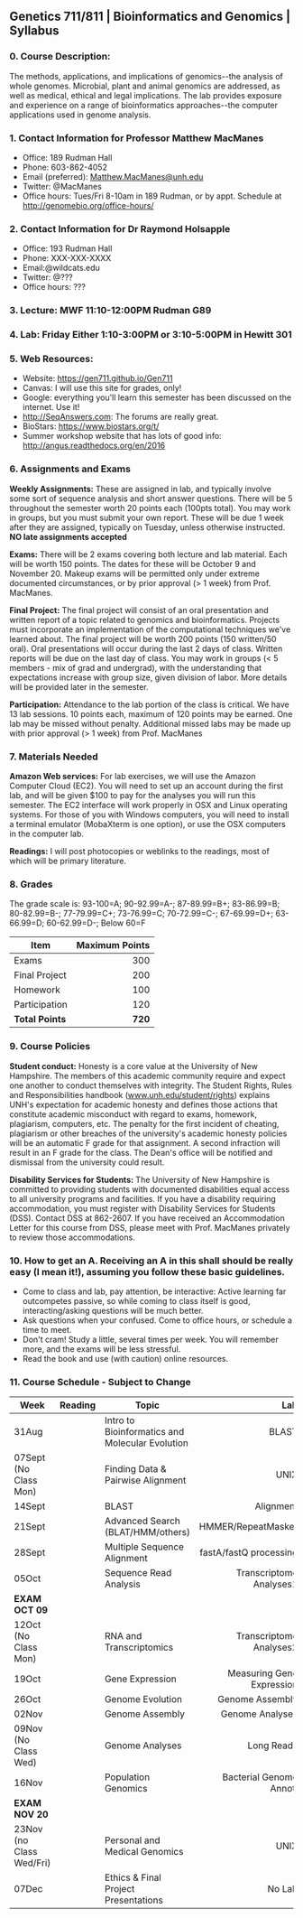 ## Genetics 711/811 | Bioinformatics and Genomics | Syllabus


### 0. Course Description:

The methods, applications, and implications of genomics--the analysis of whole genomes. Microbial, plant and animal genomics are addressed, as well as medical, ethical and legal implications. The lab provides exposure and experience on a range of bioinformatics approaches--the computer applications used in genome analysis.

### 1. Contact Information for Professor Matthew MacManes

- Office: 189 Rudman Hall
- Phone: 603-862-4052
- Email (preferred): Matthew.MacManes@unh.edu
- Twitter: @MacManes
- Office hours: Tues/Fri 8-10am in 189 Rudman, or by appt. Schedule at http://genomebio.org/office-hours/


### 2. Contact Information for Dr Raymond Holsapple

- Office: 193 Rudman Hall
- Phone: XXX-XXX-XXXX
- Email:@wildcats.edu
- Twitter: @???
- Office hours: ???


### 3. Lecture: MWF 11:10-12:00PM Rudman G89
### 4. Lab: Friday Either 1:10-3:00PM or 3:10-5:00PM in Hewitt 301
### 5. Web Resources:

- Website: https://gen711.github.io/Gen711
- Canvas: I will use this site for grades, only!
- Google: everything you'll learn this semester has been discussed on the internet. Use it!
- http://SeqAnswers.com: The forums are really great.
- BioStars: https://www.biostars.org/t/
- Summer workshop website that has lots of good info: http://angus.readthedocs.org/en/2016

### 6. Assignments and Exams

**Weekly Assignments:** These are assigned in lab, and typically involve some sort of sequence analysis and short answer questions. There will be 5 throughout the semester worth 20 points each (100pts total). You may work in groups, but you must submit your own report. These will be due 1 week after they are assigned, typically on Tuesday, unless otherwise instructed. **NO late assignments accepted**

**Exams:** There will be 2 exams covering both lecture and lab material. Each will be worth 150 points. The dates for these will be October 9 and November 20. Makeup exams will be permitted only under extreme documented circumstances, or by prior approval (> 1 week) from Prof. MacManes.

**Final Project:** The final project will consist of an oral presentation and written report of a topic related to genomics and bioinformatics. Projects must incorporate an implementation of the computational techniques we've learned about. The final project will be worth 200 points (150 written/50 oral). Oral presentations will occur during the last 2 days of class. Written reports will be due on the last day of class. You may work in groups (< 5 members - mix of grad and undergrad), with the understanding that expectations increase with group size, given division of labor. More details will be provided later in the semester.

**Participation:** Attendance to the lab portion of the class is critical. We have 13 lab sessions. 10 points each, maximum of 120 points may be earned. One lab may be missed without penalty. Additional missed labs may be made up with prior approval (> 1 week) from Prof. MacManes

### 7. Materials Needed

**Amazon Web services:** For lab exercises, we will use the Amazon Computer Cloud (EC2). You will need to set up an account during the first lab, and will be given $100 to pay for the analyses you will run this semester. The EC2 interface will work properly in OSX and Linux operating systems. For those of you with Windows computers, you will need to install a terminal emulator (MobaXterm is one option), or use the OSX computers in the computer lab.

**Readings:** I will post photocopies or weblinks to the readings, most of which will be primary literature.  


### 8. Grades

The grade scale is: 93-100=A; 90-92.99=A-; 87-89.99=B+; 83-86.99=B; 80-82.99=B-; 77-79.99=C+; 73-76.99=C; 70-72.99=C-; 67-69.99=D+; 63-66.99=D; 60-62.99=D-; Below 60=F

| Item           |Maximum Points
|-----|-----:|    
|Exams          |300
|Final Project  |200
|Homework       |100  
|Participation  |120  
|**Total Points**   |**720**

### 9. Course Policies

**Student conduct:** Honesty is a core value at the University of New Hampshire.  The members of this academic community require and expect one another to conduct themselves with integrity.  The Student Rights, Rules and Responsibilities handbook (www.unh.edu/student/rights) explains UNH's expectation for academic honesty and defines those actions that constitute academic misconduct with regard to exams, homework, plagiarism, computers, etc.  The penalty for the first incident of cheating, plagiarism or other breaches of the university's academic honesty policies will be an automatic F grade for that assignment.  A second infraction will result in an F grade for the class.  The Dean's office will be notified and dismissal from the university could result.

**Disability Services for Students:** The University of New Hampshire is committed to providing students with documented disabilities equal access to all university programs and facilities.  If you have a disability requiring accommodation, you must register with Disability Services for Students (DSS).  Contact DSS at 862-2607.  If you have received an Accommodation Letter for this course from DSS, please meet with Prof. MacManes privately to review those accommodations.

### 10. How to get an A. Receiving an A in this shall should be really easy (I mean it!), assuming you follow these basic guidelines.

- Come to class and lab, pay attention, be interactive: Active learning far outcompetes passive, so while coming to class itself is good, interacting/asking questions will be much better.
- Ask questions when your confused. Come to office hours, or schedule a time to meet.
- Don't cram! Study a little, several times per week. You will remember more, and the exams will be less stressful.
- Read the book and use (with caution) online resources.

### 11. Course Schedule - Subject to Change


|  Week                     |  Reading   | Topic                                           |    Lab                     |
|---------------------------|------------|-------------------------------------------------|----------------------------:|
| 31Aug                     |            | Intro to Bioinformatics and Molecular Evolution | BLAST                      |
| 07Sept (No Class Mon)     |            | Finding Data \& Pairwise Alignment              | UNIX                       |
| 14Sept                    |            | BLAST                                           | Alignment                  |
| 21Sept                    |            | Advanced Search (BLAT/HMM/others)               | HMMER/RepeatMasker         |
| 28Sept                    |            | Multiple Sequence Alignment                     | fastA/fastQ processing     |
| 05Oct                     |            | Sequence Read Analysis                          | Transcriptome Analyses1    |
| **EXAM OCT 09**                                                                                                       |
| 12Oct (No Class Mon)      |            | RNA and Transcriptomics                         | Transcriptome Analyses2    |
| 19Oct                     |            | Gene Expression                                 | Measuring Gene Expression  |
| 26Oct                     |            | Genome Evolution                                | Genome Assembly            |
| 02Nov                     |            | Genome Assembly                                 | Genome Analyses            |
| 09Nov (No Class Wed)      |            | Genome Analyses                                 | Long Reads                 |
| 16Nov                     |            | Population Genomics                             | Bacterial Genome Annot.    |
| **EXAM NOV 20**                                                                                                       |
| 23Nov (no Class Wed/Fri)  |            | Personal and Medical Genomics                   | UNIX                       |
| 07Dec                     |            | Ethics & Final Project Presentations            | No Lab                     |
